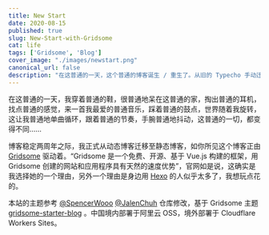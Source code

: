 ```yaml
---
title: New Start
date: 2020-08-15
published: true
slug: New-Start-with-Gridsome
cat: life
tags: ['Gridsome', 'Blog']
cover_image: "./images/newstart.png"
canonical_url: false
description: "在这普通的一天，这个普通的博客诞生 / 重生了。从旧的 Typecho 手动迁移时一些琐碎的记录无处安放，就整理在这里了。"
---
```


在这普通的一天，我穿着普通的鞋，很普通地呆在这普通的家，掏出普通的耳机，找点普通的感觉，来一首我最爱的普通音乐，踩着普通的鼓点，世界随着我旋转，这让我普通地单曲循环，跟着普通的节奏，手腕普通地抖动，这普通的一切，都变得不同……

<!--more-->

博客稳定两周年之际，我正式从动态博客迁移至静态博客，如你所见这个博客正由 [Gridsome](https://gridsome.org) 驱动着。“Gridsome 是一个免费、开源、基于 Vue.js 构建的框架，用 Gridsome 创建的网站和应用程序具有天然的速度优势”，官网如是说，这确实是我选择她的一个理由，另外一个理由是身边用 [Hexo](https://hexo.io) 的人似乎太多了，我想玩点花的。

本站的主题参考 [@SpencerWooo](https://blog.spencerwoo.com) [@JalenChuh](https://blog.jalenchuh.cn) 仓库修改，基于 Gridsome 主题 [gridsome-starter-blog](https://github.com/gridsome/gridsome-starter-blog) 。中国境内部署于阿里云 OSS，境外部署于 Cloudflare Workers Sites。